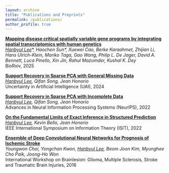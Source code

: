 ```yaml
---
layout: archive
title: "Publications and Preprints"
permalink: /publications/
author_profile: true
---
```


<!-- [**Matrix Completion from General Deterministic Sampling Patterns**](https://arxiv.org/abs/2306.02283)
<br>
*<ins>Hanbyul Lee</ins>, Rahul Mazumder, Qifan Song, Jean Honorio*
<br>
Under Review
 -->

[**Mapping disease critical spatially variable gene programs by integrating spatial transcriptomics with human genetics**](https://www.biorxiv.org/content/10.1101/2025.09.24.678397v1)
<br>
*<ins>Hanbyul Lee</ins>\*, Haochen Sun\*, Xuewei Cao, Berke Karaahmet, Zhijian Li, Hans Ulrich-Klein, Mariko Taga, Gao Wang, Philip L. De Jager, David A. Bennett, Luca Pinello, Xin Jin, Rahul Mazumder, Kushal K. Dey*
<br>
BioRxiv, 2025

[**Support Recovery in Sparse PCA with General Missing Data**](https://proceedings.mlr.press/v244/lee24a.html)
<br>
*<ins>Hanbyul Lee</ins>, Qifan Song, Jean Honorio*
<br>
Uncertainty in Artificial Intelligence (UAI), 2024


[**Support Recovery in Sparse PCA with Incomplete Data**](https://proceedings.neurips.cc/paper_files/paper/2022/hash/af050c48a0d8162e46b3d1952e7e374f-Abstract-Conference.html)
<br>
*<ins>Hanbyul Lee</ins>, Qifan Song, Jean Honorio*
<br>
Advances in Neural Information Processing Systems (NeurIPS), 2022


[**On the Fundamental Limits of Exact Inference in Structured Prediction**](https://dl.acm.org/doi/abs/10.1109/ISIT50566.2022.9834614)
<br>
*<ins>Hanbyul Lee</ins>, Kevin Bello, Jean Honorio*
<br>
IEEE International Symposium on Information Theory (ISIT), 2022

[**Ensemble of Deep Convolutional Neural Networks for Prognosis of Ischemic Stroke**](https://link.springer.com/chapter/10.1007/978-3-319-55524-9_22)
<br>
*Youngwon Choi, Yongchan Kwon, <ins>Hanbyul Lee</ins>, Beom Joon Kim, Myunghee Cho Paik, Joong-Ho Won*
<br>
International Workshop on Brainlesion: Glioma, Multiple Sclerosis, Stroke and Traumatic Brain Injuries, 2016



<!-- {% if author.googlescholar %}
  You can also find my articles on <u><a href="{{author.googlescholar}}">my Google Scholar profile</a>.</u>
{% endif %}

{% include base_path %}

{% for post in site.publications reversed %}
  {% include archive-single.html %}
{% endfor %}
 -->
